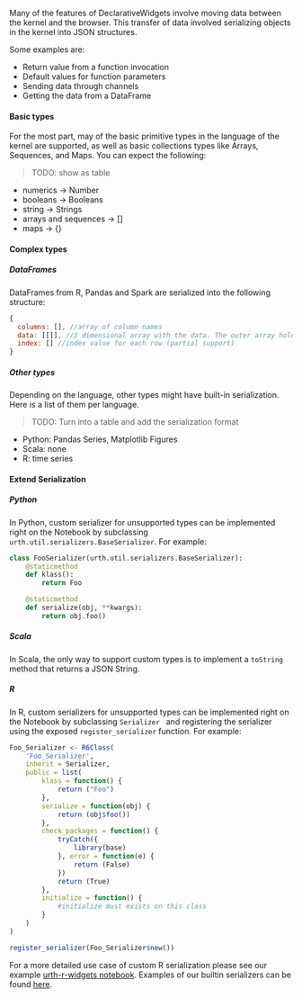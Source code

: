 Many of the features of DeclarativeWidgets involve moving data between the kernel and the browser. This transfer of data involved serializing objects in the kernel into JSON structures.

Some examples are:
* Return value from a function invocation
* Default values for function parameters
* Sending data through channels
* Getting the data from a DataFrame

#### Basic types

For the most part, may of the basic primitive types in the language of the kernel are supported, as well as basic collections types like Arrays, Sequences, and Maps. You can expect the following:

>TODO: show as table

* numerics -> Number
* booleans -> Booleans
* string -> Strings
* arrays and sequences -> []
* maps -> {}

#### Complex types

##### DataFrames
DataFrames from R, Pandas and Spark are serialized into the following structure:

```javascript
{
  columns: [], //array of column names
  data: [[]], //2 dimensional array with the data. The outer array holds each row.
  index: [] //index value for each row (partial support)  
}
```

##### Other types
Depending on the language, other types might have built-in serialization. Here is a list of them per language.

> TODO: Turn into a table and add the serialization format

* Python: Pandas Series, Matplotlib Figures
* Scala: none
* R: time series

#### Extend Serialization

##### Python
In Python, custom serializer for unsupported types can be implemented right on the Notebook by subclassing `urth.util.serializers.BaseSerializer`. For example:

```python
class FooSerializer(urth.util.serializers.BaseSerializer):
    @staticmethod
    def klass():
        return Foo

    @staticmethod
    def serialize(obj, **kwargs):
        return obj.foo()

```

##### Scala
In Scala, the only way to support custom types is to implement a `toString` method that returns a JSON String.

##### R
In R, custom serializers for unsupported types can be implemented right on the Notebook by subclassing `Serializer ` and registering the serializer using the exposed `register_serializer` function. For example:

```R
Foo_Serializer <- R6Class(
    'Foo_Serializer',
    inherit = Serializer,
    public = list(
        klass = function() {
            return ("Foo")
        },
        serialize = function(obj) {
            return (obj$foo())
        },
        check_packages = function() {
            tryCatch({
                library(base)
            }, error = function(e) {
                return (False)
            })
            return (True)
        },
        initialize = function() {
            #initialize must exists on this class
        }
    )
)

register_serializer(Foo_Serializer$new())

```
For a more detailed use case of custom R serialization please see our example [urth-r-widgets notebook](https://github.com/jupyter-incubator/declarativewidgets/blob/master/etc/notebooks/examples/urth-r-widgets.ipynb).  Examples of our builtin serializers can be found [here](https://github.com/jupyter-incubator/declarativewidgets/blob/master/kernel-r/declarativewidgets/R/serializers.r).

